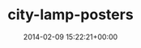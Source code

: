 ---
title:		"city-lamp-posters"
type:		"photos"
mediatype:		"upload"
location:		"Berlin, Germany"
date:		"2014-02-09 15:22:21+00:00"
album:		"city"
filename:		"city-lamp-posters.md"
series:		"berlin"
cl_public_id:		"city/city-lamp-posters"
cl_version:		1497000228
format:		"tiff"
bytes:		2499424
width:		961
height:		1440
colours:
- "#6C6C72"
- "#2D2D31"
- "#DEDBD8"
- "#6C7479"
- "#86817F"
- "#303536"
- "#87155E"
- "#10131A"
- "#783240"
- "#797478"
- "#3A3836"
- "#AAB3C5"
- "#8C346A"
- "#D3D3C5"
- "#04658E"
- "#0585B7"
- "#161E23"
- "#717972"
- "#75776C"
- "#894D32"
- "#4D7389"
- "#7C6838"
- "#94790D"
- "#BBC3C9"
- "#3F4C75"
- "#311829"
- "#391F24"
- "#3D3723"
- "#6D182B"
- "#BBAA27"
- "#BBAA73"
- "#BEB360"
exposure_mode:		"Auto"
program:		"Aperture-priority AE"
aperture:		"1.4"
focal_length:		"50.0 mm"
iso:		"200"
shutter_speed:		"1/4000"
metering:		"Multi-segment"
flash:		"Off, Did not fire"
white_balance:		"As Shot"
colour_temp:		"5950"
has_crop:		"true"
orientation:		"Horizontal (normal)"
camera_model:		"NIKON D800"
lens_info:		"Nikon Nikkor 50mm f/1.4"
artist:		"No artist info"
x_resolution:		"300"
y_resolution:		"300"
---
